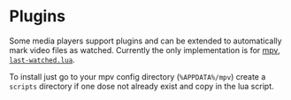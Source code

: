 # Plugins

Some media players support plugins and can be extended to automatically mark video files as watched.
Currently the only implementation is for [mpv](https://mpv.io), [`last-watched.lua`](last-watched.lua).

To install just go to your mpv config directory (`%APPDATA%/mpv`) create a `scripts` directory if one dose not already exist and copy in the lua script.
